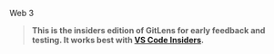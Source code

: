 Web 3
> **This is the insiders edition of GitLens for early feedback and testing. It works best with [VS Code Insiders](https://code.visualstudio.com/insiders).**
